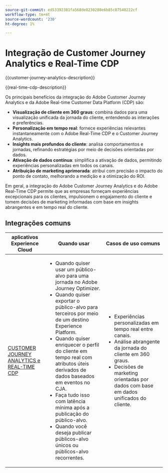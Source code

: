 ```yaml
---
source-git-commit: ed53392381fa568de8230288e6b85c87540222cf
workflow-type: tm+mt
source-wordcount: '230'
ht-degree: 1%

---
```



# Integração de Customer Journey Analytics e Real-Time CDP

{{customer-journey-analytics-description}}

{{real-time-cdp-description}}

Os principais benefícios da integração do Adobe Customer Journey Analytics e da Adobe Real-time Customer Data Platform (CDP) são:

+ **Visualização de cliente em 360 graus**: combina dados para uma visualização unificada da jornada do cliente, entendendo as interações e preferências.
+ **Personalização em tempo real**: fornece experiências relevantes instantaneamente com o Adobe Real-Time CDP e o Customer Journey Analytics.
+ **Insights mais profundos do cliente**: analisa comportamentos e jornadas, refinando estratégias por meio de decisões orientadas por dados.
+ **Ativação de dados contínua**: simplifica a ativação de dados, permitindo experiências personalizadas em todos os canais.
+ **Atribuição de marketing aprimorada**: atribui com precisão o impacto do ponto de contato, melhorando a medição e a otimização do ROI.

Em geral, a integração do Adobe Customer Journey Analytics e do Adobe Real-Time CDP permite que as empresas forneçam experiências excepcionais para os clientes, impulsionem o engajamento do cliente e tomem decisões de marketing informadas com base em insights abrangentes e em tempo real do cliente.

## Integrações comuns

<table>
    <thead>
        <tr>
            <th>aplicativos Experience Cloud</th>
            <th>Quando usar</th>
            <th>Casos de uso comuns</th>
        </tr>
    </thead>
    <tbody>
        <tr>
            <td><a href="https://experienceleague.adobe.com/docs/analytics-platform/using/cja-components/audiences/audiences-overview.html" target="_blank" rel="noreferrer">CUSTOMER JOURNEY ANALYTICS e REAL-TIME CDP</a></td>
            <td>
                <ul>
                    <li>Quando quiser usar um público-alvo para uma jornada no Adobe Journey Optimizer.</li>
                    <li>Quando quiser exportar o público-alvo para terceiros por meio de um destino Experience Platform.</li>
                    <li>Quando quiser enriquecer o perfil do cliente em tempo real com atributos úteis derivados de dados baseados em eventos no CJA.</li>
                    <li>Faça tudo isso com latência mínima após a publicação do público-alvo.</li>
                    <li>Quando você deseja publicar públicos-alvo únicos ou públicos-alvo recorrentes.</li>
                </ul>
            </td>
            <td>
              <ul>
                <li>Experiências personalizadas em tempo real entre canais.</li>
                <li>Análise abrangente da jornada do cliente em 360 graus.</li>
                <li>Decisões de marketing orientadas por dados com base em dados unificados do cliente.</li>
              </ul>
            </td>
        </tr>        
    </tbody>          
</table>
